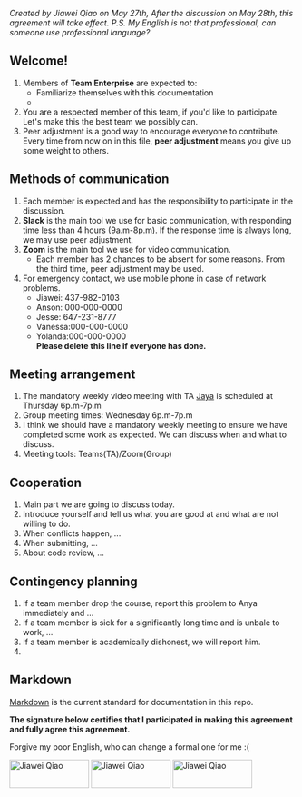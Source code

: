 *Created by Jiawei Qiao on May 27th,*
*After the discussion on May 28th, this agreement will take effect.*
*P.S. My English is not that professional, can someone use professional language?*
## Welcome!
1. Members of **Team Enterprise**  are expected to:
    * Familiarize themselves with this documentation  
    * 
1. You are a respected member of this team, if you'd like to participate.  Let's make this the best team we possibly can.
1. Peer adjustment is a good way to encourage everyone to contribute. Every time from now on in this file, **peer adjustment** means you give up some weight to others.

## Methods of communication
1. Each member is expected and has the responsibility to participate in the discussion. 
1. **Slack** is the main tool we use for basic communication, with responding time less than 4 hours (9a.m-8p.m). If the response time is always long, we may use peer adjustment.
1. **Zoom** is the main tool we use for video communication.
    * Each member has 2 chances to be absent for some reasons. From the third time, peer adjustment may be used.
1. For emergency contact, we use mobile phone in case of network problems.
    * Jiawei: 437-982-0103
    * Anson:  000-000-0000
    * Jesse:  647-231-8777
    * Vanessa:000-000-0000
    * Yolanda:000-000-0000  
    **Please delete this line if everyone has done.**

## Meeting arrangement
1. The mandatory weekly video meeting with TA [Jaya](https://github.com/jthara) is scheduled at Thursday 6p.m-7p.m
1. Group meeting times: Wednesday 6p.m-7p.m
1. I think we should have a mandatory weekly meeting to ensure we have completed some work as expected. We can discuss when and what to discuss.
1. Meeting tools: Teams(TA)/Zoom(Group)

## Cooperation
1. Main part we are going to discuss today.
1. Introduce yourself and tell us what you are good at and what are not willing to do.
1. When conflicts happen, ...
1. When submitting, ...
1. About code review, ...

## Contingency planning
1. If a team member drop the course, report this problem to Anya immediately and ...
1. If a team member is sick for a significantly long time and is unbale to work, ...
1. If a team member is academically dishonest, we will report him.
1. 

## Markdown
[Markdown](https://www.markdownguide.org/basic-syntax/) is the current standard for documentation in this repo.


**The signature below certifies that I participated in making this agreement and fully agree this agreement.**

Forgive my poor English, who can change a formal one for me :(

<img src="https://raw.githubusercontent.com/CSCC01/team_01-project/master/res/signature/Jiawei_sig.jpg?token=AOY5G3WTHQPLDIRL6RARTNK63CAOK" width="140" height="50" alt="Jiawei Qiao">  <img src="https://raw.githubusercontent.com/CSCC01/team_01-project/master/res/signature/Jiawei_sig.jpg?token=AOY5G3WTHQPLDIRL6RARTNK63CAOK" width="140" height="50" alt="Jiawei Qiao">  <img src="https://raw.githubusercontent.com/CSCC01/team_01-project/master/res/signature/Jiawei_sig.jpg?token=AOY5G3WTHQPLDIRL6RARTNK63CAOK" width="140" height="50" alt="Jiawei Qiao">

